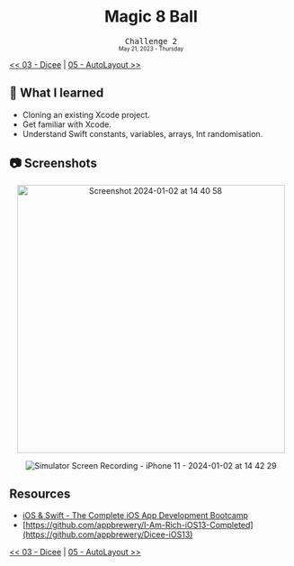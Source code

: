 <div align = center>
  <h1>Magic 8 Ball</h1>
  <samp>Challenge 2</samp>
  <br>
  <sub>
  <small>May 21, 2023 - Thursday</small>
  </sub>
</div>

[<< 03 - Dicee](../03%20-%20Dicee) | [05 - AutoLayout >>](../05%20-%20AutoLayout)

## 📝 What I learned

- Cloning an existing Xcode project.
- Get familiar with Xcode.
- Understand Swift constants, variables, arrays, Int randomisation.

## 📷 Screenshots

<div align = center>
  <img width="476" alt="Screenshot 2024-01-02 at 14 40 58" src="https://github.com/ItsLuciferBC/Swift-Bootcamp/assets/83160142/537f0ee4-380f-436e-85e6-07765f524c66">
  
  ![Simulator Screen Recording - iPhone 11 - 2024-01-02 at 14 42 29](https://github.com/ItsLuciferBC/Swift-Bootcamp/assets/83160142/d2f7396b-aa2a-4f17-a436-8617f1398152)

</div>

## Resources

- [iOS & Swift - The Complete iOS App Development Bootcamp](https://www.udemy.com/course/ios-13-app-development-bootcamp/learn/lecture/16251572#overview)
- [https://github.com/appbrewery/I-Am-Rich-iOS13-Completed](https://github.com/appbrewery/Dicee-iOS13)

[<< 03 - Dicee](../03%20-%20Dicee) | [05 - AutoLayout >>](../05%20-%20AutoLayout)
